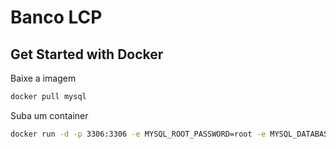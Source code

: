 # Banco LCP

## Get Started with Docker

Baixe a imagem 
```bash
docker pull mysql
```

Suba um container
```bash
docker run -d -p 3306:3306 -e MYSQL_ROOT_PASSWORD=root -e MYSQL_DATABASE=banco-lcp -e MYSQL_USER=root -e MYSQL_PASSWORD=root --name banco-lcp mysql
```
